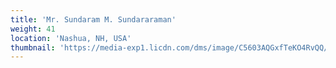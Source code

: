 ```yaml
---
title: 'Mr. Sundaram M. Sundararaman'
weight: 41
location: 'Nashua, NH, USA'
thumbnail: 'https://media-exp1.licdn.com/dms/image/C5603AQGxfTeKO4RvQQ/profile-displayphoto-shrink_200_200/0/1516458531219?e=1630540800&v=beta&t=6UOrnwv-DJkYVtALpzEYNR1uks9Gt0YvuYNdE3xbsxk'
---
```

